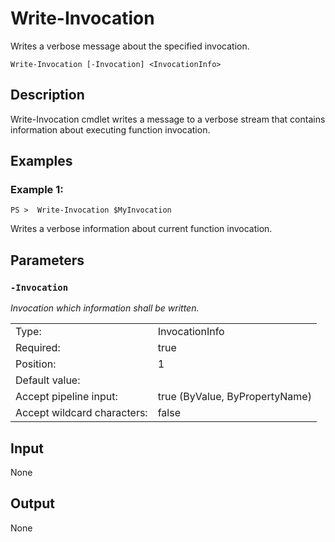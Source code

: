 # Write-Invocation
Writes a verbose message about the specified invocation.

```Write-Invocation [-Invocation] <InvocationInfo>```

## Description

Write-Invocation cmdlet writes a message to a verbose stream that contains information about executing function invocation.

## Examples
### Example 1:
```PS >  Write-Invocation $MyInvocation```

Writes a verbose information about current function invocation.

## Parameters
### ```-Invocation```

*Invocation which information shall be written.*

<table>
  <tr><td>Type:</td><td>InvocationInfo</td></tr>
  <tr><td>Required:</td><td>true</td></tr>
  <tr><td>Position:</td><td>1</td></tr>
  <tr><td>Default value:</td><td></td></tr>
  <tr><td>Accept pipeline input:</td><td>true (ByValue, ByPropertyName)</td></tr>
  <tr><td>Accept wildcard characters:</td><td>false</td></tr>
</table>

## Input
None

## Output
None
